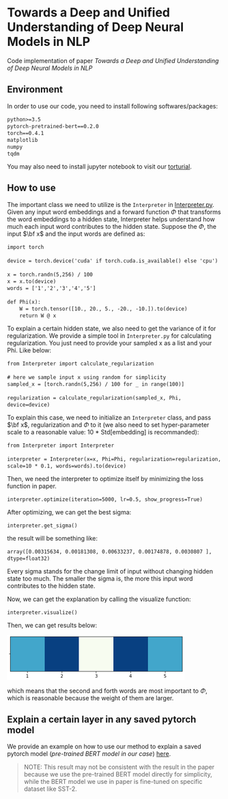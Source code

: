 # Towards a Deep and Unified Understanding of Deep Neural Models in NLP

Code implementation of paper *Towards a Deep and Unified Understanding of Deep Neural Models in NLP*

## Environment

In order to use our code, you need to install following softwares/packages:

```
python>=3.5
pytorch-pretrained-bert==0.2.0
torch==0.4.1
matplotlib
numpy
tqdm
```

You may also need to install jupyter notebook to visit our [torturial](Torturial.ipynb).

## How to use

The important class we need to utilize is the `Interpreter` in [Interpreter.py](Interpreter.py). Given any input word embeddings and a forward function $\Phi$ that transforms the word embeddings to a hidden state, Interpreter helps understand how much each input word contributes to the hidden state. Suppose the $\Phi$, the input $\bf x$ and the input words are defined as:
```
import torch

device = torch.device('cuda' if torch.cuda.is_available() else 'cpu')

x = torch.randn(5,256) / 100
x = x.to(device)
words = ['1','2','3','4','5']

def Phi(x):
    W = torch.tensor([10., 20., 5., -20., -10.]).to(device)
    return W @ x
```

To explain a certain hidden state, we also need to get the variance of it for regularization. We provide a simple tool in `Interpreter.py` for calculating regularization. You just need to provide your sampled x as a list and your Phi. Like below:

```
from Interpreter import calculate_regularization

# here we sample input x using random for simplicity
sampled_x = [torch.randn(5,256) / 100 for _ in range(100)]

regularization = calculate_regularization(sampled_x, Phi, device=device)
```

To explain this case, we need to initialize an `Interpreter` class, and pass $\bf x$, regularization and $\Phi$ to it (we also need to set hyper-parameter scale to a reasonable value: 10 * Std[embedding] is recommanded):
```
from Interpreter import Interpreter

interpreter = Interpreter(x=x, Phi=Phi, regularization=regularization, scale=10 * 0.1, words=words).to(device)
```
Then, we need the interpreter to optimize itself by minimizing the loss function in paper.
```
interpreter.optimize(iteration=5000, lr=0.5, show_progress=True)
```
After optimizing, we can get the best sigma:
```
interpreter.get_sigma()
```
the result will be something like:
```
array([0.00315634, 0.00181308, 0.00633237, 0.00174878, 0.0030807 ], dtype=float32)
```
Every sigma stands for the change limit of input without changing hidden state too much. The smaller the sigma is, the more this input word contributes to the hidden state.

Now, we can get the explanation by calling the visualize function:
```
interpreter.visualize()
```
Then, we can get results below:

![](img/result.PNG)

which means that the second and forth words are most important to $\Phi$, which is reasonable because the weight of them are larger.

## Explain a certain layer in any saved pytorch model

We provide an example on how to use our method to explain a saved pytorch model (*pre-trained BERT model in our case*) [here](Torturial_BERT.ipynb). 
> NOTE: This result may not be consistent with the result in the paper because  we use the pre-trained BERT model directly for simplicity, while the BERT model we use in paper is fine-tuned on specific dataset like SST-2.
